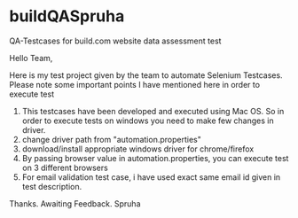 # buildQASpruha
QA-Testcases for build.com website data assessment test

Hello Team,

Here is my test project given by the team to automate Selenium Testcases.
Please note some important points I have mentioned here in order to execute test

1. This testcases have been developed and executed using Mac OS. So in order to execute tests on windows you need to make few changes in driver.
2. change driver path from "automation.properties"
3. download/install appropriate windows driver for chrome/firefox
4. By passing browser value in automation.properties, you can execute test on 3 different browsers
5. For email validation test case, i have used exact same email id given in test description.

Thanks.
Awaiting Feedback.
Spruha
